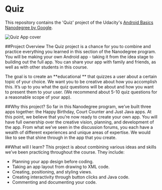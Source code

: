 # Quiz
This repository contains the 'Quiz' project of the Udacity's [Android Basics Nanodegree by Google](https://www.udacity.com/course/android-basics-nanodegree-by-google--nd803).

![Quiz App cover](https://github.com/miguelangel/android-basics-nanodegree--quiz-app/raw/master/cover.png)

##Project Overview
The Quiz project is a chance for you to combine and practice everything you learned in this section of the Nanodegree program. You will be making your own Android app - taking it from the idea stage to building out the full app. You can share your app with family and friends, as well as with other students in this course.

The goal is to create an **educational ** that quizzes a user about a certain topic of your choice. We want you to be creative about how you accomplish this. It’s up to you what the quiz questions will be about and how you want to present them to your user. (We recommend about 5-10 quiz questions for a reasonable scope of your app).

##Why this project?
So far in this Nanodegree program, we’ve built three apps together: the Happy Birthday, Court Counter and Just Java apps. At this point, we believe that you’re now ready to create your own app. You will have full ownership over the creative vision, planning, and development of the app. From what we’ve seen in the discussion forums, you each have a wealth of different experiences and unique areas of expertise. We would like to see that shine through in the app that you create.

##What will I learn?
This project is about combining various ideas and skills we’ve been practicing throughout the course. They include:
 
 - Planning your app design before coding.
 - Taking an app layout from drawing to XML code.
 - Creating, positioning, and styling views.
 - Creating interactivity through button clicks and Java code.
 - Commenting and documenting your code.


